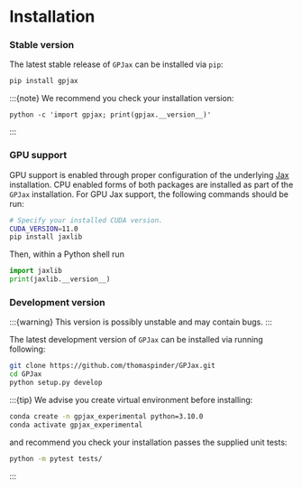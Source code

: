 # Installation

### Stable version

The latest stable release of `GPJax` can be installed via `pip`:

```bash
pip install gpjax
```

:::{note}
We recommend you check your installation version:
```
python -c 'import gpjax; print(gpjax.__version__)'
```
:::

### GPU support

GPU support is enabled through proper configuration of the underlying
[Jax](https://github.com/google/jax) installation. CPU enabled forms of
both packages are installed as part of the `GPJax` installation. For GPU
Jax support, the following commands should be run:

```bash
# Specify your installed CUDA version.
CUDA_VERSION=11.0
pip install jaxlib
```

Then, within a Python shell run

```python
import jaxlib
print(jaxlib.__version__)
```

### Development version

:::{warning}
This version is possibly unstable and may contain bugs.
:::

The latest development version of `GPJax` can be installed via running following:

```bash
git clone https://github.com/thomaspinder/GPJax.git
cd GPJax
python setup.py develop
```
:::{tip}
We advise you create virtual environment before installing:

```bash
conda create -n gpjax_experimental python=3.10.0
conda activate gpjax_experimental
```

and recommend you check your installation passes the supplied unit tests:

```bash
python -m pytest tests/
```
:::
